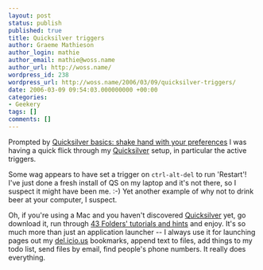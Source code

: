 ```yaml
---
layout: post
status: publish
published: true
title: Quicksilver triggers
author: Graeme Mathieson
author_login: mathie
author_email: mathie@woss.name
author_url: http://woss.name/
wordpress_id: 238
wordpress_url: http://woss.name/2006/03/09/quicksilver-triggers/
date: 2006-03-09 09:54:03.000000000 +00:00
categories:
- Geekery
tags: []
comments: []
---
```

Prompted by [Quicksilver basics: shake hand with your preferences](http:&#47;&#47;www.tuaw.com&#47;2006&#47;03&#47;08&#47;quicksilver-basics-shake-hands-with-your-preferences&#47;) I was having a quick flick through my [Quicksilver](http:&#47;&#47;quicksilver.blacktree.com&#47;) setup, in particular the active triggers.

Some wag appears to have set a trigger on `ctrl-alt-del` to run 'Restart'!  I've just done a fresh install of QS on my laptop and it's not there, so I suspect it might have been me. :-)  Yet another example of why not to drink beer at your computer, I suspect.

Oh, if you're using a Mac and you haven't discovered [Quicksilver](http:&#47;&#47;quicksilver.blacktree.com&#47;) yet, go download it, run through [43 Folders' tutorials and hints](http:&#47;&#47;www.43folders.com&#47;category&#47;quicksilver&#47;) and enjoy.  It's so much more than just an application launcher -- I always use it for launching pages out my [del.icio.us](http:&#47;&#47;del.icio.us&#47;) bookmarks, append text to files, add things to my todo list, send files by email, find people's phone numbers.  It really does everything.
